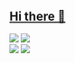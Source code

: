 ## [Hi there 👋](https://dayoon07.github.io/react-popol)

<!--
**Dayoon07/Dayoon07** is a ✨ _special_ ✨ repository because its `README.md` (this file) appears on your GitHub profile.

Here are some ideas to get you started:

- 🔭 I’m currently working on ...
- 🌱 I’m currently learning ...
- 👯 I’m looking to collaborate on ...
- 🤔 I’m looking for help with ...
- 💬 Ask me about ...
- 📫 How to reach me: ...
- 😄 Pronouns: ...
- ⚡ Fun fact: ...
-->
<!-- ambient_gradient -->
![](https://github-profile-trophy.vercel.app/?username=dayoon07)
![](https://streak-stats.demolab.com?user=dayoon07&hide_border=true&border_radius=0&locale=ko&short_numbers=true) <br /> 
![](https://github-readme-stats.vercel.app/api?username=dayoon07&show_icons=true&theme=default) 
![](https://github-readme-stats.vercel.app/api/top-langs/?username=dayoon07&layout=compact&theme=default) 


